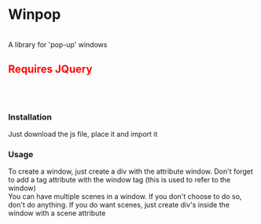 <h1>Winpop</h1><br>
A library for 'pop-up' windows
<h2 style="color:red">Requires JQuery</h2>
<br><br>
<h3>Installation</h3>
Just download the js file, place it and import it
<h3>Usage</h3>
To create a window, just create a div with the attribute window. Don't forget to add a tag attribute with the window tag (this is used to refer to the window)<br>
You can have multiple scenes in a window. If you don't choose to do so, don't do anything. If you do want scenes, just create div's inside the window with a scene attribute
